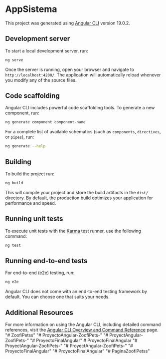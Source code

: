 # AppSistema

This project was generated using [Angular CLI](https://github.com/angular/angular-cli) version 19.0.2.

## Development server

To start a local development server, run:

```bash
ng serve
```

Once the server is running, open your browser and navigate to `http://localhost:4200/`. The application will automatically reload whenever you modify any of the source files.

## Code scaffolding

Angular CLI includes powerful code scaffolding tools. To generate a new component, run:

```bash
ng generate component component-name
```

For a complete list of available schematics (such as `components`, `directives`, or `pipes`), run:

```bash
ng generate --help
```

## Building

To build the project run:

```bash
ng build
```

This will compile your project and store the build artifacts in the `dist/` directory. By default, the production build optimizes your application for performance and speed.

## Running unit tests

To execute unit tests with the [Karma](https://karma-runner.github.io) test runner, use the following command:

```bash
ng test
```

## Running end-to-end tests

For end-to-end (e2e) testing, run:

```bash
ng e2e
```

Angular CLI does not come with an end-to-end testing framework by default. You can choose one that suits your needs.

## Additional Resources

For more information on using the Angular CLI, including detailed command references, visit the [Angular CLI Overview and Command Reference](https://angular.dev/tools/cli) page.
"# ZoofiPetss" 
"# ProyectoAngular-ZoofiPets-" 
"# ProyectAngular-ZoofiPets-" 
"# ProyectoFinalAngular" 
#   P r o y e c t o F i n a l A n g u l a r  
 "# ProyectAngular-ZoofiPets-" 
"# ProyectAngular-ZoofiPets-" 
"# ProyectoFinalAngular" 
"# ProyectoFinalAngular" 
"# PaginaZoofiPetss" 
